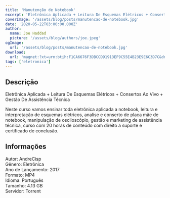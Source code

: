 ```yaml
---
title: 'Manutenção de Notebook'
excerpt: 'Eletrônica Aplicada + Leitura De Esquemas Elétricos + Consertos Ao Vivo + Gestão De Assistência Técnica  Neste curso vamos ensinar toda eletrônica aplicada a notebook, leitura e interpretação de esquemas elétricos, analise e conserto de placa mãe de notebook, manipulação de osciloscóp'
coverImage: '/assets/blog/posts/manutencao-de-notebook.jpg'
date: '2020-05-22T03:00:00.000Z'
author:
  name: Joe Haddad
  picture: '/assets/blog/authors/joe.jpeg'
ogImage:
  url: '/assets/blog/posts/manutencao-de-notebook.jpg'
download:
  url: 'magnet:?xt=urn:btih:F1CA6676F3DBCCD91913EF9C55E4B23E9E6C3D7C&dn=Curso%20AndreCisp%20Manuten%c3%a7%c3%a3o%20de%20Notbook-BONUS&tr=udp%3a%2f%2ftracker.openbittorrent.com%3a1337%2fannounce&tr=udp%3a%2f%2ftracker.opentrackr.org%3a1337%2fannounce'
tags: ['eletronica']
---
```

<h2>Descrição</h2>
<p></p><p>Eletrônica Aplicada + Leitura De Esquemas Elétricos + Consertos Ao Vivo + Gestão De Assistência Técnica</p><p>Neste curso vamos ensinar toda eletrônica aplicada a notebook, leitura e interpretação de esquemas elétricos, analise e conserto de placa mãe de notebook, manipulação de osciloscópio, gestão e marketing de assistência técnica, curso com 20 horas de conteúdo com direito a suporte e certificado de conclusão.</p><h2>Informações</h2><p>Autor: AndreCisp<br/>Gênero: Eletrônica<br/>Ano de Lançamento: 2017<br/>Formato: MP4<br/>Idioma: Português<br/>Tamanho: 4.13 GB<br/>Servidor: Torrent</p>